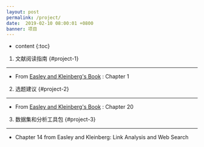 ```yaml
---
layout: post
permalink: /project/
date:  2019-02-10 08:00:01 +0800
banner: 项目
---
```


* content
{:toc}

1. 文献阅读指南 {#project-1}
---------------------------------
* From [Easley and Kleinberg's Book](/ns/books) : Chapter 1 

2. 选题建议 {#project-2}
---------------------------------------------
* From [Easley and Kleinberg's Book](/ns/books) : Chapter 20  

3. 数据集和分析工具包 {#project-3}
--------------------------------------
* Chapter 14 from Easley and Kleinberg: Link Analysis and Web Search
